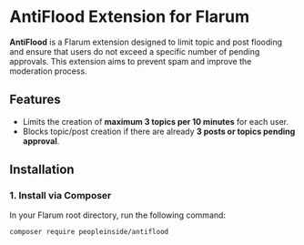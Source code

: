 # AntiFlood Extension for Flarum

**AntiFlood** is a Flarum extension designed to limit topic and post flooding and ensure that users do not exceed a specific number of pending approvals. This extension aims to prevent spam and improve the moderation process.

## Features
- Limits the creation of **maximum 3 topics per 10 minutes** for each user.
- Blocks topic/post creation if there are already **3 posts or topics pending approval**.

## Installation

### 1. Install via Composer

In your Flarum root directory, run the following command:

```bash
composer require peopleinside/antiflood

